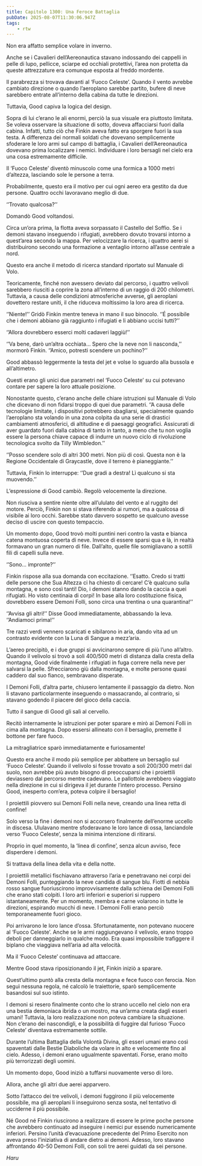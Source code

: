 ```yaml
---
title: Capitolo 1300: Una Feroce Battaglia
pubDate: 2025-08-07T11:30:06.947Z
tags:
    - rtw
---
```



Non era affatto semplice volare in inverno.


Anche se i Cavalieri dell’Aereonautica stavano indossando dei cappelli in pelle di lupo, pellicce, sciarpe ed occhiali protettivi, l’area non protetta da queste attrezzature era comunque esposta al freddo mordente.


Il parabrezza si trovava davanti al ‘Fuoco Celeste’. Quando il vento avrebbe cambiato direzione o quando l’aeroplano sarebbe partito, bufere di neve sarebbero entrate all’interno della cabina da tutte le direzioni.


Tuttavia, Good capiva la logica del design.


Sopra di lui c’erano le ali enormi, perciò la sua visuale era piuttosto limitata. Se voleva osservare la situazione di sotto, doveva affacciarsi fuori dalla cabina. Infatti, tutto ciò che Finkin aveva fatto era sporgere fuori la sua testa. A differenza dei normali soldati che dovevano semplicemente sfoderare le loro armi sul campo di battaglia, i Cavalieri dell’Aereonautica dovevano prima localizzare i nemici. Individuare i loro bersagli nel cielo era una cosa estremamente difficile.


Il ‘Fuoco Celeste’ diventò minuscolo come una formica a 1000 metri d’altezza, lasciando sole le persone a terra.


Probabilmente, questo era il motivo per cui ogni aereo era gestito da due persone. Quattro occhi lavoravano meglio di due.


‘’Trovato qualcosa?’’


Domandò Good voltandosi.


Circa un’ora prima, la flotta aveva sorpassato il Castello del Soffio. Se i demoni stavano inseguendo i rifugiati, avrebbero dovuto trovarsi intorno a quest’area secondo la mappa. Per velocizzare la ricerca, i quattro aerei si distribuirono secondo una formazione a ventaglio intorno all’asse centrale a nord.


Questo era anche il metodo di ricerca standard riportato sul Manuale di Volo.


Teoricamente, finché non avessero deviato dal percorso, i quattro velivoli sarebbero riusciti a coprire la zona all’interno di un raggio di 200 chilometri. Tuttavia, a causa delle condizioni atmosferiche avverse, gli aeroplani dovettero restare uniti, il che riduceva moltissimo la loro area di ricerca.


‘’Niente!’’ Gridò Finkin mentre teneva in mano il suo binocolo. ‘’É possibile che i demoni abbiano già raggiunto i rifugiati e li abbiano uccisi tutti?’’


‘’Allora dovrebbero esserci molti cadaveri laggiù!’’


‘’Va bene, darò un’altra occhiata… Spero che la neve non li nasconda,’’ mormorò Finkin. ‘’Amico, potresti scendere un pochino?’’


Good abbassò leggermente la testa del jet e volse lo sguardo alla bussola e all’altimetro.


Questi erano gli unici due parametri nel ‘Fuoco Celeste’ su cui potevano contare per sapere la loro attuale posizione.


Nonostante questo, c’erano anche delle chiare istruzioni sul Manuale di Volo che dicevano di non fidarsi troppo di quei due parametri. ‘’A causa delle tecnologie limitate, i dispositivi potrebbero sbagliarsi, specialmente quando l’aeroplano sta volando in una zona colpita da una serie di drastici cambiamenti atmosferici, di altitudine e di paesaggi geografici. Assicurati di aver guardato fuori dalla cabina di tanto in tanto, a meno che tu non voglia essere la persona chiave capace di indurre un nuovo ciclo di rivoluzione tecnologica svolto da Tilly Wimbledon.’’


‘’Posso scendere solo di altri 300 metri. Non più di così. Questa non è la Regione Occidentale di Graycastle, dove il terreno è pianeggiante.’’


Tuttavia, Finkin lo interruppe: ‘’Due gradi a destra! Lì qualcuno si sta muovendo.’’


L’espressione di Good cambiò. Regolò velocemente la direzione.


Non riusciva a sentire niente oltre all’ululato del vento e al ruggito del motore. Perciò, Finkin non si stava riferendo ai rumori, ma a qualcosa di visibile ai loro occhi. Sarebbe stato davvero sospetto se qualcuno avesse deciso di uscire con questo tempaccio.


Un momento dopo, Good trovò molti puntini neri contro la vasta e bianca catena montuosa coperta di neve. Invece di essere sparsi qua e là, in realtà formavano un gran numero di file. Dall’alto, quelle file somigliavano a sottili fili di capelli sulla neve.


‘’Sono… impronte?’’


Finkin rispose alla sua domanda con eccitazione. ‘’Esatto. Credo si tratti delle persone che Sua Altezza ci ha chiesto di cercare! C’è qualcuno sulla montagna, e sono così tanti! Dio, i demoni stanno dando la caccia a quei rifugiati. Ho visto centinaia di corpi! In base alla loro costituzione fisica, dovrebbero essere Demoni Folli, sono circa una trentina o una quarantina!’’


‘’Avvisa gli altri!’’ Disse Good immediatamente, abbassando la leva. ‘’Andiamoci prima!’’


Tre razzi verdi vennero scaricati e sibilarono in aria, dando vita ad un contrasto evidente con la Luna di Sangue a mezz’aria.


L’aereo precipitò, e i due gruppi si avvicinarono sempre di più l’uno all’altro. Quando il velivolo si trovò a soli 400/500 metri di distanza dalla cresta della montagna, Good vide finalmente i rifugiati in fuga correre nella neve per salvarsi la pelle. Sfrecciarono giù dalla montagna, e molte persone quasi caddero dal suo fianco, sembravano disperate.


I Demoni Folli, d’altra parte, chiusero lentamente il passaggio da dietro. Non li stavano particolarmente inseguendo o massacrando, al contrario, si stavano godendo il piacere del gioco della caccia.


Tutto il sangue di Good gli salì al cervello.


Recitò internamente le istruzioni per poter sparare e mirò ai Demoni Folli in cima alla montagna. Dopo essersi allineato con il bersaglio, premette il bottone per fare fuoco.


La mitragliatrice sparò immediatamente e furiosamente!


Questo era anche il modo più semplice per abbattere un bersaglio sul ‘Fuoco Celeste’. Quando il velivolo si fosse trovato a soli 200/300 metri dal suolo, non avrebbe più avuto bisogno di preoccuparsi che i proiettili deviassero dal percorso mentre cadevano. Le pallottole avrebbero viaggiato nella direzione in cui si dirigeva il jet durante l’intero processo. Persino Good, inesperto com’era, poteva colpire il bersaglio!


I proiettili piovvero sui Demoni Folli nella neve, creando una linea retta di confine!


Solo verso la  fine i demoni non si accorsero finalmente dell’enorme uccello in discesa. Ululavano mentre sfoderavano le loro lance di ossa, lanciandole verso ‘Fuoco Celeste’, senza la minima intenzione di ritirarsi.


Proprio in quel momento, la ‘linea di confine’, senza alcun avviso, fece disperdere i demoni.


Si trattava della linea della vita e della notte.


I proiettili metallici fischiavano attraverso l’aria e penetravano nei corpi dei Demoni Folli, punteggiando la neve candida di sangue blu. Fiotti di nebbia rosso sangue fuoriuscirono improvvisamente dalla schiena dei Demoni Folli che erano stati colpiti. I loro arti inferiori e superiori si ruppero istantaneamente. Per un momento, membra e carne volarono in tutte le direzioni, espirando mucchi di neve. I Demoni Folli erano perciò temporaneamente fuori gioco.


Poi arrivarono le loro lance d’ossa. Sfortunatamente, non potevano nuocere al ‘Fuoco Celeste’. Anche se le armi raggiungevano il velivolo, erano troppo deboli per danneggiarlo in qualche modo. Era quasi impossibile trafiggere il biplano che viaggiava nell’aria ad alta velocità.


Ma il ‘Fuoco Celeste’ continuava ad attaccare.


Mentre Good stava riposizionando il jet, Finkin iniziò a sparare.


Quest’ultimo puntò alla cresta della montagna e fece fuoco con ferocia. Non seguì nessuna regola, né calcolò le traiettorie, sparò semplicemente basandosi sul suo istinto.


I demoni si resero finalmente conto che lo strano uccello nel cielo non era una bestia demoniaca ibrida o un mostro, ma un’arma creata dagli esseri umani! Tuttavia, la loro realizzazione non poteva cambiare la situazione. Non c’erano dei nascondigli, e la possibilità di fuggire dal furioso ‘Fuoco Celeste’ diventava estremamente sottile.


Durante l’ultima Battaglia della Volontà Divina, gli esseri umani erano così spaventati dalle Bestie Diaboliche da volare in alto e velocemente fino al cielo. Adesso, i demoni erano ugualmente spaventati. Forse, erano molto più terrorizzati degli uomini.


Un momento dopo, Good iniziò a tuffarsi nuovamente verso di loro.


Allora, anche gli altri due aerei apparvero.


Sotto l’attacco dei tre velivoli, i demoni fuggirono il più velocemente possibile, ma gli aeroplani li inseguirono senza sosta, nel tentativo di ucciderne il più possibile.


Né Good né Finkin riuscirono a realizzare di essere le prime poche persone che avrebbero continuato ad inseguire i nemici pur essendo numericamente inferiori. Persino l’unità d’evacuazione precedente del Primo Esercito non aveva preso l’iniziativa di andare dietro ai demoni. Adesso, loro stavano affrontando 40-50 Demoni Folli, con soli tre aerei guidati da sei persone.


<em>Haru</em>


